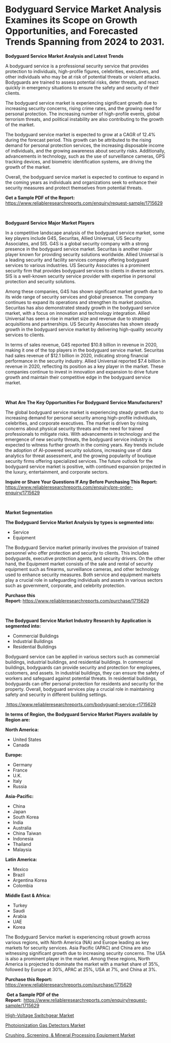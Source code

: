 <p><h1>Bodyguard Service Market Analysis Examines its Scope on Growth Opportunities, and Forecasted Trends Spanning from 2024 to 2031.</h1></p><p><strong>Bodyguard Service Market Analysis and Latest Trends</strong></p>
<p><p>A bodyguard service is a professional security service that provides protection to individuals, high-profile figures, celebrities, executives, and other individuals who may be at risk of potential threats or violent attacks. Bodyguards are trained to assess potential risks, deter threats, and react quickly in emergency situations to ensure the safety and security of their clients.</p><p>The bodyguard service market is experiencing significant growth due to increasing security concerns, rising crime rates, and the growing need for personal protection. The increasing number of high-profile events, global terrorism threats, and political instability are also contributing to the growth of the market.</p><p>The bodyguard service market is expected to grow at a CAGR of 12.4% during the forecast period. This growth can be attributed to the rising demand for personal protection services, the increasing disposable income of individuals, and the growing awareness about security risks. Additionally, advancements in technology, such as the use of surveillance cameras, GPS tracking devices, and biometric identification systems, are driving the growth of the market.</p><p>Overall, the bodyguard service market is expected to continue to expand in the coming years as individuals and organizations seek to enhance their security measures and protect themselves from potential threats.</p></p>
<p><strong>Get a Sample PDF of the Report:&nbsp;</strong> <a href="https://www.reliableresearchreports.com/enquiry/request-sample/1715629">https://www.reliableresearchreports.com/enquiry/request-sample/1715629</a></p>
<p>&nbsp;</p>
<p><strong>Bodyguard Service Major Market Players</strong></p>
<p><p>In a competitive landscape analysis of the bodyguard service market, some key players include G4S, Securitas, Allied Universal, US Security Associates, and SIS. G4S is a global security company with a strong presence in the bodyguard service market. Securitas is another major player known for providing security solutions worldwide. Allied Universal is a leading security and facility services company offering bodyguard services to various industries. US Security Associates is a prominent security firm that provides bodyguard services to clients in diverse sectors. SIS is a well-known security service provider with expertise in personal protection and security solutions.</p><p>Among these companies, G4S has shown significant market growth due to its wide range of security services and global presence. The company continues to expand its operations and strengthen its market position. Securitas has also demonstrated steady growth in the bodyguard service market, with a focus on innovation and technology integration. Allied Universal has seen a rise in market size and revenue due to strategic acquisitions and partnerships. US Security Associates has shown steady growth in the bodyguard service market by delivering high-quality security services to clients.</p><p>In terms of sales revenue, G4S reported $10.8 billion in revenue in 2020, making it one of the top players in the bodyguard service market. Securitas had sales revenue of $12.1 billion in 2020, indicating strong financial performance in the security industry. Allied Universal reported $7.4 billion in revenue in 2020, reflecting its position as a key player in the market. These companies continue to invest in innovation and expansion to drive future growth and maintain their competitive edge in the bodyguard service market.</p></p>
<p>&nbsp;</p>
<p><strong>What Are The Key Opportunities For Bodyguard Service Manufacturers?</strong></p>
<p><p>The global bodyguard service market is experiencing steady growth due to increasing demand for personal security among high-profile individuals, celebrities, and corporate executives. The market is driven by rising concerns about physical security threats and the need for trained professionals to mitigate risks. With advancements in technology and the emergence of new security threats, the bodyguard service industry is expected to witness further growth in the coming years. Key trends include the adoption of AI-powered security solutions, increasing use of data analytics for threat assessment, and the growing popularity of boutique security firms offering specialized services. The future outlook for the bodyguard service market is positive, with continued expansion projected in the luxury, entertainment, and corporate sectors.</p></p>
<p><strong>Inquire or Share Your Questions If Any Before Purchasing This Report:</strong> <a href="https://www.reliableresearchreports.com/enquiry/pre-order-enquiry/1715629">https://www.reliableresearchreports.com/enquiry/pre-order-enquiry/1715629</a></p>
<p>&nbsp;</p>
<p><strong>Market Segmentation</strong></p>
<p><strong>The Bodyguard Service Market Analysis by types is segmented into:</strong></p>
<p><ul><li>Service</li><li>Equipment</li></ul></p>
<p><p>The Bodyguard Service market primarily involves the provision of trained personnel who offer protection and security to clients. This includes bodyguards, executive protection agents, and security drivers. On the other hand, the Equipment market consists of the sale and rental of security equipment such as firearms, surveillance cameras, and other technology used to enhance security measures. Both service and equipment markets play a crucial role in safeguarding individuals and assets in various sectors such as government, corporate, and celebrity protection.</p></p>
<p><strong>Purchase this Report:&nbsp;</strong><a href="https://www.reliableresearchreports.com/purchase/1715629">https://www.reliableresearchreports.com/purchase/1715629</a></p>
<p>&nbsp;</p>
<p><strong>The Bodyguard Service Market Industry Research by Application is segmented into:</strong></p>
<p><ul><li>Commercial Buildings</li><li>Industrial Buildings</li><li>Residential Buildings</li></ul></p>
<p><p>Bodyguard service can be applied in various sectors such as commercial buildings, industrial buildings, and residential buildings. In commercial buildings, bodyguards can provide security and protection for employees, customers, and assets. In industrial buildings, they can ensure the safety of workers and safeguard against potential threats. In residential buildings, bodyguards can offer personal protection for residents and security for the property. Overall, bodyguard services play a crucial role in maintaining safety and security in different building settings.</p></p>
<p><a href="https://www.reliableresearchreports.com/bodyguard-service-r1715629">&nbsp;https://www.reliableresearchreports.com/bodyguard-service-r1715629</a></p>
<p><strong>In terms of Region, the Bodyguard Service Market Players available by Region are:</strong></p>
<p>
    <p> <strong> North America: </strong>
        <ul>
            <li>United States</li>
            <li>Canada</li>
        </ul>
        </p> 
    <p> <strong> Europe: </strong>
        <ul>
            <li>Germany</li>
            <li>France</li>
            <li>U.K.</li>
            <li>Italy</li>
            <li>Russia</li>
        </ul>
        </p> 
    <p> <strong> Asia-Pacific: </strong>
        <ul>
            <li>China</li>
            <li>Japan</li>
            <li>South Korea</li>
            <li>India</li>
            <li>Australia</li>
            <li>China Taiwan</li>
            <li>Indonesia</li>
            <li>Thailand</li>
            <li>Malaysia</li>
        </ul>
        </p> 
    <p> <strong> Latin America: </strong>
        <ul>
            <li>Mexico</li>
            <li>Brazil</li>
            <li>Argentina Korea</li>
            <li>Colombia</li>
        </ul>
        </p> 
    <p> <strong> Middle East & Africa: </strong>
        <ul>
            <li>Turkey</li>
            <li>Saudi</li>
            <li>Arabia</li>
            <li>UAE</li>
            <li>Korea</li>
        </ul>
    </p>
    </p>
<p><p>The Bodyguard Service market is experiencing robust growth across various regions, with North America (NA) and Europe leading as key markets for security services. Asia Pacific (APAC) and China are also witnessing significant growth due to increasing security concerns. The USA is also a prominent player in the market. Among these regions, North America is projected to dominate the market with a market share of 35%, followed by Europe at 30%, APAC at 25%, USA at 7%, and China at 3%.</p></p>
<p><strong>Purchase this Report: </strong><a href="https://www.reliableresearchreports.com/purchase/1715629">https://www.reliableresearchreports.com/purchase/1715629</a></p>
<p>&nbsp;<strong>Get a Sample PDF of the Report:&nbsp;&nbsp;</strong><a href="https://www.reliableresearchreports.com/enquiry/request-sample/1715629">https://www.reliableresearchreports.com/enquiry/request-sample/1715629</a></p>
<p><strong></strong></p>
<p><p><a href="https://medium.com/@daleaams71/global-high-voltage-switchgear-industry-research-report-competitive-landscape-market-size-699527a23260">High-Voltage Switchgear Market</a></p><p><a href="https://github.com/BryceTownsendr/Market-Research-Report-List-5/blob/main/photoionization-gas-detectors-market.md">Photoionization Gas Detectors Market</a></p><p><a href="https://medium.com/@orinschowalter/crushing-screening-mineral-processing-equipment-market-size-by-type-mobile-equipment-fixed-29cba5429051">Crushing, Screening, & Mineral Processing Equipment Market</a></p></p>